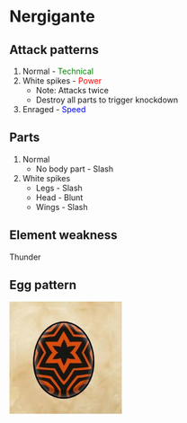 # Nergigante

## Attack patterns
1. Normal - <span style="color:green">Technical</span>
2. White spikes - <span style="color:red">Power</span>
    - Note: Attacks twice
    - Destroy all parts to trigger knockdown
3. Enraged - <span style="color:blue">Speed</span>

## Parts
1. Normal
    - No body part - Slash
2. White spikes
    - Legs - Slash
    - Head - Blunt
    - Wings - Slash

## Element weakness
Thunder

## Egg pattern
![image info](../assets/nergigante.jpg)